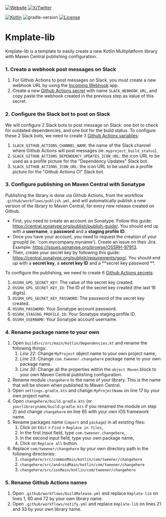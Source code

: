[![Website](https://img.shields.io/badge/Author-vivienmahe.com-orange)](https://vivienmahe.com/)
[![X/Twitter](https://img.shields.io/twitter/follow/VivienMahe)](https://twitter.com/VivienMahe)

[![Kotlin](https://img.shields.io/badge/kotlin-2.0.20-blue.svg?logo=kotlin)](http://kotlinlang.org)
![gradle-version](https://img.shields.io/badge/gradle-8.5.2-blue?logo=gradle)
[![License](https://img.shields.io/badge/License-Apache%202.0-green.svg)](https://opensource.org/licenses/Apache-2.0)

# Kmplate-lib

Kmplate-lib is a template to easily create a new Kotlin Multiplatform library with Maven Central publishing configuration.

### 1. Create a webhook post messages on Slack

1. For Github Actions to post messages on Slack, you must create a new webhook URL by using the [Incoming Webhook](https://slack.com/apps/A0F7XDUAZ-incoming-webhooks) app.
2. Create a new [Github Actions secret](https://docs.github.com/en/actions/security-guides/encrypted-secrets) with name `SLACK_WEBHOOK_URL`, and copy paste the webhook created in the previous step as
   value of this secret.

### 2. Configure the Slack bot to post on Slack

We will configure 2 Slack bots to post message on Slack: one bot to check for outdated dependencies, and one bot for the build status.
To configure these 2 Slack bots, we need to create 3 [Github Actions variables](https://docs.github.com/en/actions/learn-github-actions/variables):

1. `SLACK_GITHUB_ACTIONS_CHANNEL_NAME`: the name of the Slack channel where Github Actions will post messages (ie. `myproject_build_status`).
2. `SLACK_GITHUB_ACTIONS_DEPENDENCY_UPDATES_ICON_URL`: the icon URL to be used as a profile picture for the "Dependency Updates" Slack bot.
3. `SLACK_GITHUB_ACTIONS_ICON_URL`: the icon URL to be used as a profile picture for the "Github Actions CI" Slack bot.

### 3. Configure publishing on Maven Central with Sonatype

Publishing the library is done via Github Actions, from the workflow `.github/workflows/publish.yml`, and will automatically publish a new version of the library to Maven Central, for every new
release created on Github.

- First, you need to create an account on Sonatype. Follow this guide: https://central.sonatype.org/publish/publish-guide/. You should end up with a **username**, a **password** and a **staging
  profile ID**.
- Once you have your account, you need to request the creation of your groupId (ie. 'com.mycompany.myname'). Create an issue on their Jira. Example: https://issues.sonatype.org/browse/OSSRH-97913.
- Then, create your secret key by following this guide: https://central.sonatype.org/publish/requirements/gpg/. You should end up with a **secret key**, a **secret key ID** and a **secret key password
  **.

To configure the publishing, we need to create 6 [Github Actions secrets](https://docs.github.com/en/actions/security-guides/encrypted-secrets):

1. `OSSRH_GPG_SECRET_KEY`: The value of the secret key created.
2. `OSSRH_GPG_SECRET_KEY_ID`: The ID of the secret key created (the last 16 digits).
3. `OSSRH_GPG_SECRET_KEY_PASSWORD`: The password of the secret key created.
4. `OSSRH_PASSWORD`: Your Sonatype account password.
5. `OSSRH_STAGING_PROFILE_ID`: Your Sonatype staging profile ID.
6. `OSSRH_USERNAME`: Your Sonatype account username.

### 4. Rename package name to your own

1. Open `buildSrc/src/main/kotlin/Dependencies.kt` and rename the following things:
    1. _Line 22_: Change `MyProject` object name to your own project name,
    2. _Line 23_: Change `com.tweener.changehere` package name to your own package name.
   3. _Line 30_: Change all the properties within the `object Maven` block to your own Maven Central publishing configuration.
2. Rename module `changehere` to the name of your library. This is the name that will be shown when published to Maven Central.
3. Open `settings.gradle.kts` and change `MyProjectName` on line 17 by your own project name.
4. Open `changehere/build.gradle.kts` (or `yourlibraryname/build.gradle.kts` if you renamed the module on step 2) and change `changehere` on line 65 with your own iOS framework name.
5. Rename packages name (`import` and `package`) in all existing files:
    1. Click on `Edit` > `Find` > `Replace in files`,
    2. In the first input field, type `com.tweener.changehere`,
    3. In the second input field, type your own package name,
    4. Click on `Replace all` button.
6. Replace `com/tweener/changehere` by your own directory path in the following directories:
    1. `changehere/src/commonMain/kotlin/com/tweener/changehere`
    2. `changehere/src/androidMain/kotlin/com/tweener/changehere`
    3. `changehere/src/iosMain/kotlin/com/tweener/changehere`

### 5. Rename Github Actions names

1. Open `.github/workflows/buildRelease.yml` and replace `Kmplate-lib` on lines 1, 60 and 72 by your own library name.
2. Open `.github/workflows/notify.yml` and replace `Kmplate-lib` on lines 21 and 33 by your own library name.
